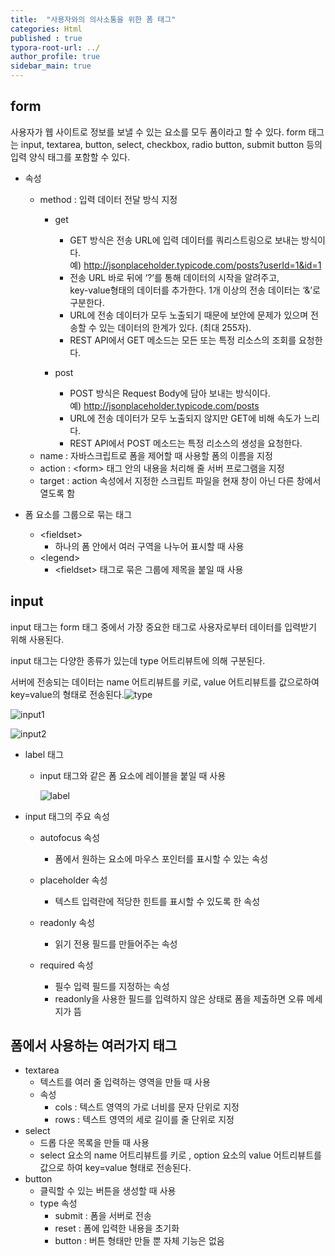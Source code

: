 ```yaml
---
title:  "사용자와의 의사소통을 위한 폼 태그"
categories: Html
published : true
typora-root-url: ../
author_profile: true
sidebar_main: true
---
```

## form
사용자가 웹 사이트로 정보를 보낼 수 있는 요소를 모두 폼이라고 할 수 있다.
form 태그는 input, textarea, button, select, checkbox, radio button, submit button 등의 입력 양식 태그를 포함할 수 있다.
- 속성
    - method : 입력 데이터 전달 방식 지정
        - get
            - GET 방식은 전송 URL에 입력 데이터를 쿼리스트링으로 보내는 방식이다.<br>예) http://jsonplaceholder.typicode.com/posts?userId=1&id=1
            - 전송 URL 바로 뒤에 ‘?’를 통해 데이터의 시작을 알려주고, <br>key-value형태의 데이터를 추가한다. 1개 이상의 전송 데이터는 ‘&’로 구분한다.
            - URL에 전송 데이터가 모두 노출되기 때문에 보안에 문제가 있으며 전송할 수 있는 데이터의 한계가 있다. (최대 255자).
            - REST API에서 GET 메소드는 모든 또는 특정 리소스의 조회를 요청한다.

        - post
            - POST 방식은 Request Body에 담아 보내는 방식이다.
            <br>예) http://jsonplaceholder.typicode.com/posts
            - URL에 전송 데이터가 모두 노출되지 않지만 GET에 비해 속도가 느리다.
            - REST API에서 POST 메소드는 특정 리소스의 생성을 요청한다.
    - name : 자바스크립트로 폼을 제어할 때 사용할 폼의 이름을 지정
    - action : \<form> 태그 안의 내용을 처리해 줄 서버 프로그램을 지정
    - target : action 속성에서 지정한 스크립트 파일을 현재 창이 아닌 다른 창에서 열도록 함


- 폼 요소를 그룹으로 묶는 태그
    - \<fieldset>
        - 하나의 폼 안에서 여러 구역을 나누어 표시할 때 사용
    - \<legend>
        - \<fieldset> 태그로 묶은 그룹에 제목을 붙일 때 사용

## input
input 태그는 form 태그 중에서 가장 중요한 태그로 사용자로부터 데이터를 입력받기 위해 사용된다.

input 태그는 다양한 종류가 있는데 type 어트리뷰트에 의해 구분된다.   

서버에 전송되는 데이터는 name 어트리뷰트를 키로, value 어트리뷰트를 값으로하여 key=value의 형태로 전송된다.![type](/images/2023-08-03-Form/type.png)
<script src="https://gist.github.com/qwp0/042d6e71616ce5817455f12a8c9eff56.js"></script>

![input1](/images/2023-08-03-Form/input1.png)

![input2](/images/2023-08-03-Form/input2.png)

- label 태그

  - input 태그와 같은 폼 요소에 레이블을 붙일 때 사용

    <script src="https://gist.github.com/qwp0/07fcced9825aa559fe0f158849aa5791.js"></script>					

    <script src="https://gist.github.com/qwp0/be121010931ca825adba48c1a415531a.js"></script>

    ![label](/images/2023-08-03-Form/label.png)

- input 태그의 주요 속성

  - autofocus 속성	

    - 폼에서 원하는 요소에 마우스 포인터를 표시할 수 있는 속성

  - placeholder 속성

    - 텍스트 입력란에 적당한 힌트를 표시할 수 있도록 한 속성

  - readonly 속성

    - 읽기 전용 필드를 만들어주는 속성

  - required 속성

    - 필수 입력 필드를 지정하는 속성
    - readonly을 사용한 필드를 입력하지 않은 상태로 폼을 제출하면 오류 메세지가 뜸

     

## 폼에서 사용하는 여러가지 태그

- textarea
  - 텍스트를 여러 줄 입력하는 영역을 만들 때 사용
  - 속성
    - cols : 텍스트 영역의 가로 너비를 문자 단위로 지정
    - rows : 텍스트 영역의 세로 길이를 줄 단위로 지정
- select
  - 드롭 다운 목록을 만들 때 사용
  - select 요소의 name 어트리뷰트를 키로 , option 요소의 value 어트리뷰트를 값으로 하여 key=value 형태로 전송된다.
- button
  - 클릭할 수 있는 버튼을 생성할 때 사용
  - type 속성
    - submit : 폼을 서버로 전송
    - reset : 폼에 입력한 내용을 초기화
    - button : 버튼 형태만 만들 뿐 자체 기능은 없음 
